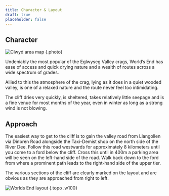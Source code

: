 ```yaml
---
title: Character & Layout
draft: true
placeholder: false
---
```



## Character

![Clwyd area map](/img/north-wales/border-region/clwyd-limestone/ARTHUR2.gif)
{.photo}

Undeniably the most popular of the Eglwyseg Valley crags, World’s End has ease of access and quick drying nature and a wealth of routes across a wide spectrum of grades.

Allied to this the atmosphere of the crag, lying as it does in a quiet wooded valley, is one of a relaxed nature and the route never feel too intimidating.

The cliff dries very quickly, is sheltered, takes relatively little seepage and is a fine venue for most months of the year, even in winter as long as a strong wind is not blowing.

## Approach

The easiest way to get to the cliff is to gain the valley road from Llangollen via Dinbren Road alongside the Taxi-Demist shop on the north side of the River Dee. Follow this road westwards for approximately 8 kilometers until you come to a ford below the cliff. Cross this until in 400m a parking area will be seen on the left-hand side of the road. Walk back down to the ford from where a prominent path leads to the right-hand side of the upper tier.

The various sections of the cliff are clearly marked on the layout and are obvious as they are approached from right to left.

![Worlds End layout](/img/north-wales/border-region/clwyd-limestone/WORLD1.gif)
{.topo .w100}

